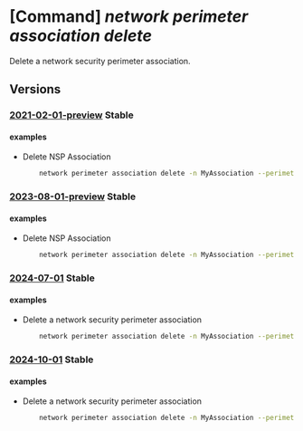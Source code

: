 # [Command] _network perimeter association delete_

Delete a network security perimeter association.

## Versions

### [2021-02-01-preview](/Resources/mgmt-plane/L3N1YnNjcmlwdGlvbnMve30vcmVzb3VyY2Vncm91cHMve30vcHJvdmlkZXJzL21pY3Jvc29mdC5uZXR3b3JrL25ldHdvcmtzZWN1cml0eXBlcmltZXRlcnMve30vcmVzb3VyY2Vhc3NvY2lhdGlvbnMve30=/2021-02-01-preview.xml) **Stable**

<!-- mgmt-plane /subscriptions/{}/resourcegroups/{}/providers/microsoft.network/networksecurityperimeters/{}/resourceassociations/{} 2021-02-01-preview -->

#### examples

- Delete NSP Association
    ```bash
        network perimeter association delete -n MyAssociation --perimeter-name MyPerimeter -g MyResourceGroup
    ```

### [2023-08-01-preview](/Resources/mgmt-plane/L3N1YnNjcmlwdGlvbnMve30vcmVzb3VyY2Vncm91cHMve30vcHJvdmlkZXJzL21pY3Jvc29mdC5uZXR3b3JrL25ldHdvcmtzZWN1cml0eXBlcmltZXRlcnMve30vcmVzb3VyY2Vhc3NvY2lhdGlvbnMve30=/2023-08-01-preview.xml) **Stable**

<!-- mgmt-plane /subscriptions/{}/resourcegroups/{}/providers/microsoft.network/networksecurityperimeters/{}/resourceassociations/{} 2023-08-01-preview -->

#### examples

- Delete NSP Association
    ```bash
        network perimeter association delete -n MyAssociation --perimeter-name MyPerimeter -g MyResourceGroup
    ```

### [2024-07-01](/Resources/mgmt-plane/L3N1YnNjcmlwdGlvbnMve30vcmVzb3VyY2Vncm91cHMve30vcHJvdmlkZXJzL21pY3Jvc29mdC5uZXR3b3JrL25ldHdvcmtzZWN1cml0eXBlcmltZXRlcnMve30vcmVzb3VyY2Vhc3NvY2lhdGlvbnMve30=/2024-07-01.xml) **Stable**

<!-- mgmt-plane /subscriptions/{}/resourcegroups/{}/providers/microsoft.network/networksecurityperimeters/{}/resourceassociations/{} 2024-07-01 -->

#### examples

- Delete a network security perimeter association
    ```bash
        network perimeter association delete -n MyAssociation --perimeter-name MyPerimeter -g MyResourceGroup
    ```

### [2024-10-01](/Resources/mgmt-plane/L3N1YnNjcmlwdGlvbnMve30vcmVzb3VyY2Vncm91cHMve30vcHJvdmlkZXJzL21pY3Jvc29mdC5uZXR3b3JrL25ldHdvcmtzZWN1cml0eXBlcmltZXRlcnMve30vcmVzb3VyY2Vhc3NvY2lhdGlvbnMve30=/2024-10-01.xml) **Stable**

<!-- mgmt-plane /subscriptions/{}/resourcegroups/{}/providers/microsoft.network/networksecurityperimeters/{}/resourceassociations/{} 2024-10-01 -->

#### examples

- Delete a network security perimeter association
    ```bash
        network perimeter association delete -n MyAssociation --perimeter-name MyPerimeter -g MyResourceGroup
    ```
